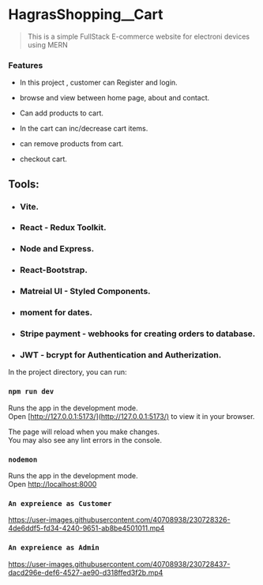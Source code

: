 # HagrasShopping__Cart

> This is a simple FullStack E-commerce website for electroni devices using MERN

### Features

- In this project , customer can Register and login.

- browse and view between home page, about and contact.

- Can add products to cart. 

- In the cart can inc/decrease cart items. 

- can remove products from cart.

- checkout cart.

## Tools:

- ### Vite.

- ### React - Redux Toolkit.

- ### Node and Express.
- ### React-Bootstrap.

- ### Matreial UI - Styled Components.

- ### moment for dates.

- ### Stripe payment - webhooks for creating orders to database.

- ### JWT - bcrypt for Authentication and Autherization.






In the project directory, you can run:

### `npm run dev`

Runs the app in the development mode.\
Open [http://127.0.0.1:5173/](http://127.0.0.1:5173/) to view it in your browser.

The page will reload when you make changes.\
You may also see any lint errors in the console.


### `nodemon`

Runs the app in the development mode.\
Open [http://localhost:8000](http://localhost:8000)




### `An expreience as Customer`

https://user-images.githubusercontent.com/40708938/230728326-4de6ddf5-fd34-4240-9651-ab8be4501011.mp4

### `An expreience as Admin`

https://user-images.githubusercontent.com/40708938/230728437-dacd296e-def6-4527-ae90-d318ffed3f2b.mp4

